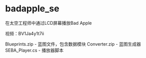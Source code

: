 # badapple_se
在太空工程师中通过LCD屏幕播放Bad Apple

视频：BV1Ja4y1t7ii

Blueprints.zip - 蓝图文件，包含数据模块
Converter.zip - 蓝图生成器
SEBA_Player.cs - 播放器脚本
